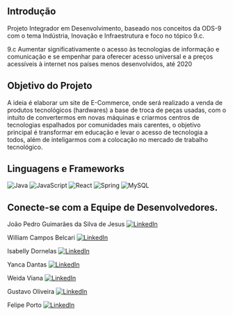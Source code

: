 ## Introdução

Projeto Integrador em Desenvolvimento, baseado nos conceitos da ODS-9 com o tema Indústria, Inovação e Infraestrutura e foco no tópico 9.c.

9.c Aumentar significativamente o acesso às tecnologias de informação e comunicação e se empenhar para oferecer acesso universal e a preços acessíveis à internet nos países menos desenvolvidos, até 2020

## Objetivo do Projeto

A ideia é elaborar um site de E-Commerce, onde será realizado a venda de produtos tecnológicos (hardwares) a base de troca de peças usadas, com o intuito de convertermos em novas máquinas e criarmos centros de tecnologias espalhados por comunidades mais carentes, o objetivo principal é transformar em educação e levar o acesso de tecnologia a todos, além de inteligarmos com a colocação no mercado de trabalho tecnológico.


## Linguagens e Frameworks

![Java](https://img.shields.io/badge/Java-000?style=for-the-badge&logo=java)
![JavaScript](https://img.shields.io/badge/JavaScript-000?style=for-the-badge&logo=JavaScript)
![React](https://img.shields.io/badge/React-000?style=for-the-badge&logo=React)
![Spring](https://img.shields.io/badge/Spring-000?style=for-the-badge&logo=Spring)
![MySQL](https://img.shields.io/badge/MySQL-000?style=for-the-badge&logo=MySql)

## Conecte-se com a Equipe de Desenvolvedores.

João Pedro Guimarães da Silva de Jesus [![LinkedIn](https://img.shields.io/badge/-LinkedIn-000?style=for-the-badge&logo=linkedin&logoColor=30A3DC)](https://www.linkedin.com/in/joao-pedro-guimar%C3%A3es-77697b150/)

William Campos Belcari [![LinkedIn](https://img.shields.io/badge/-LinkedIn-000?style=for-the-badge&logo=linkedin&logoColor=30A3DC)](https://www.linkedin.com/in/william-campos-belcari-954292203/)

Isabelly Dornelas [![LinkedIn](https://img.shields.io/badge/-LinkedIn-000?style=for-the-badge&logo=linkedin&logoColor=30A3DC)](https://www.linkedin.com/in/isadornelas/)

Yanca Dantas [![LinkedIn](https://img.shields.io/badge/-LinkedIn-000?style=for-the-badge&logo=linkedin&logoColor=30A3DC)](https://www.linkedin.com/in/yanca-dantas/)

Weida Viana [![LinkedIn](https://img.shields.io/badge/-LinkedIn-000?style=for-the-badge&logo=linkedin&logoColor=30A3DC)](https://www.linkedin.com/in/weida-winy/)

Gustavo Oliveira [![LinkedIn](https://img.shields.io/badge/-LinkedIn-000?style=for-the-badge&logo=linkedin&logoColor=30A3DC)](https://www.linkedin.com/in/oliveiragusta/)

Felipe Porto [![LinkedIn](https://img.shields.io/badge/-LinkedIn-000?style=for-the-badge&logo=linkedin&logoColor=30A3DC)](https://www.linkedin.com/in/felipe-wenceslau-b01844299/)




